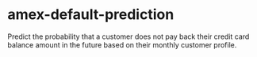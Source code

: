 # amex-default-prediction
Predict the probability that a customer does not pay back their credit card balance amount in the future based on their monthly customer profile.
